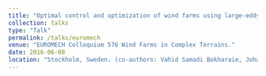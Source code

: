 ```yaml
---
title: "Optimal control and optimization of wind farms using large-eddy simulations"
collection: talks
type: "Talk"
permalink: /talks/euromech
venue: "EUROMECH Colloquium 576 Wind Farms in Complex Terrains."
date: 2016-06-08
location: "Stockholm, Sweden. (co-authors: Vahid Samadi Bokharaie, Johan Meyers; presented by Johan Meyers)"
---
```

